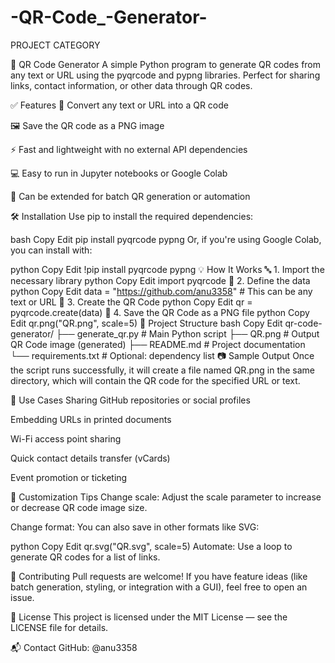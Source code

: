 # -QR-Code_-Generator-
PROJECT CATEGORY

📱 QR Code Generator
A simple Python program to generate QR codes from any text or URL using the pyqrcode and pypng libraries. Perfect for sharing links, contact information, or other data through QR codes.

✅ Features
🔗 Convert any text or URL into a QR code

🖼️ Save the QR code as a PNG image

⚡ Fast and lightweight with no external API dependencies

💻 Easy to run in Jupyter notebooks or Google Colab

🧩 Can be extended for batch QR generation or automation

🛠️ Installation
Use pip to install the required dependencies:

bash
Copy
Edit
pip install pyqrcode pypng
Or, if you're using Google Colab, you can install with:

python
Copy
Edit
!pip install pyqrcode pypng
💡 How It Works
🔤 1. Import the necessary library
python
Copy
Edit
import pyqrcode
🧾 2. Define the data
python
Copy
Edit
data = "https://github.com/anu3358"  # This can be any text or URL
🧪 3. Create the QR Code
python
Copy
Edit
qr = pyqrcode.create(data)
💾 4. Save the QR Code as a PNG file
python
Copy
Edit
qr.png("QR.png", scale=5)
📁 Project Structure
bash
Copy
Edit
qr-code-generator/
├── generate_qr.py          # Main Python script
├── QR.png                  # Output QR Code image (generated)
├── README.md               # Project documentation
└── requirements.txt        # Optional: dependency list
📷 Sample Output
Once the script runs successfully, it will create a file named QR.png in the same directory, which will contain the QR code for the specified URL or text.

<!-- Optional: Only works if image is uploaded to repo -->

📌 Use Cases
Sharing GitHub repositories or social profiles

Embedding URLs in printed documents

Wi-Fi access point sharing

Quick contact details transfer (vCards)

Event promotion or ticketing

🔧 Customization Tips
Change scale: Adjust the scale parameter to increase or decrease QR code image size.

Change format: You can also save in other formats like SVG:

python
Copy
Edit
qr.svg("QR.svg", scale=5)
Automate: Use a loop to generate QR codes for a list of links.

🤝 Contributing
Pull requests are welcome! If you have feature ideas (like batch generation, styling, or integration with a GUI), feel free to open an issue.

📄 License
This project is licensed under the MIT License — see the LICENSE file for details.

📬 Contact
GitHub: @anu3358

